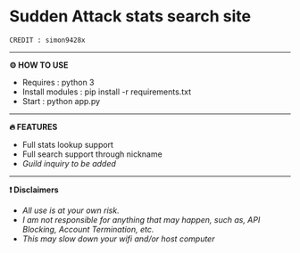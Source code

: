 # **Sudden Attack stats search site**

```
CREDIT : simon9428x
```
***
**⚙️ HOW TO USE**
- Requires : python 3
- Install modules : pip install -r requirements.txt
- Start : python app.py
***
**🔥 FEATURES**
- Full stats lookup support
- Full search support through nickname
- _Guild inquiry to be added_
***
**❗ Disclaimers**
- *All use is at your own risk.*
- *I am not responsible for anything that may happen, such as, API Blocking, Account Termination, etc.*
- *This may slow down your wifi and/or host computer*


















